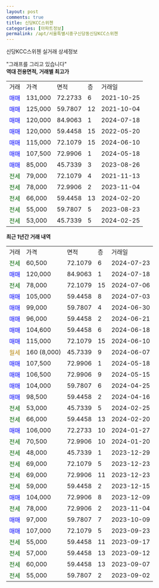 ```yaml
---
layout: post
comments: true
title: 신당KCC스위첸
categories: [아파트정보]
permalink: /apt/서울특별시중구신당동신당KCC스위첸
---
```


신당KCC스위첸 실거래 상세정보

<script type="text/javascript">
  google.charts.load('current', {'packages':['line', 'corechart']});
  google.charts.setOnLoadCallback(drawChart);

  function drawChart() {
    var data = new google.visualization.DataTable();
    data.addColumn('date', '거래일');
    data.addColumn('number', "매매");
    data.addColumn('number', "전세");
    data.addColumn('number', "전매");

    data.addRows([[new Date(Date.parse("2024-07-23")), null, 60500, null], [new Date(Date.parse("2024-07-18")), 120000, null, null], [new Date(Date.parse("2024-07-06")), null, 78000, null], [new Date(Date.parse("2024-07-03")), 105000, null, null], [new Date(Date.parse("2024-06-30")), 99000, null, null], [new Date(Date.parse("2024-06-21")), 96000, null, null], [new Date(Date.parse("2024-06-18")), 104600, null, null], [new Date(Date.parse("2024-06-10")), 115000, null, null], [new Date(Date.parse("2024-06-07")), null, null, null], [new Date(Date.parse("2024-05-18")), 107500, null, null], [new Date(Date.parse("2024-05-15")), 106500, null, null], [new Date(Date.parse("2024-04-25")), 104000, null, null], [new Date(Date.parse("2024-04-16")), 98500, null, null], [new Date(Date.parse("2024-02-25")), null, 53000, null], [new Date(Date.parse("2024-02-20")), null, 66000, null], [new Date(Date.parse("2024-01-27")), 106000, null, null], [new Date(Date.parse("2024-01-20")), null, 70500, null], [new Date(Date.parse("2023-12-29")), null, 48000, null], [new Date(Date.parse("2023-12-23")), null, 69000, null], [new Date(Date.parse("2023-12-23")), null, 69000, null], [new Date(Date.parse("2023-12-15")), null, 59000, null], [new Date(Date.parse("2023-12-09")), 104000, null, null], [new Date(Date.parse("2023-11-04")), null, 78000, null], [new Date(Date.parse("2023-10-09")), 97000, null, null], [new Date(Date.parse("2023-09-23")), 107000, null, null], [new Date(Date.parse("2023-09-17")), null, 55000, null], [new Date(Date.parse("2023-09-12")), null, 57000, null], [new Date(Date.parse("2023-09-07")), null, 60000, null], [new Date(Date.parse("2023-09-02")), null, 55000, null]]);

    var options = {
      hAxis: {
        format: 'yyyy/MM/dd'
      },    
      lineWidth: 0,
      pointsVisible: true,    
      title: '최근 1년간 유형별 실거래가 분포',
      legend: { position: 'bottom' }
    };

    var formatter = new google.visualization.NumberFormat({pattern:'###,###'} );
    formatter.format(data, 1);
    formatter.format(data, 2);
    
    setTimeout(function() {
        var chart = new google.visualization.LineChart(document.getElementById('columnchart_material'));
        chart.draw(data, (options));
        document.getElementById('loading').style.display = 'none';
    }, 200);
  }
</script>


<div id="loading" style="z-index:20; display: block; margin-left: 0px">"그래프를 그리고 있습니다"</div>
<div id="columnchart_material" style="width: 95%; margin-left: 0px; display: block"></div>
<!-- contents start -->
<b>역대 전용면적, 거래별 최고가</b>
<table class="sortable">
    <tr>
      <td>거래</td>
      <td>가격</td>
      <td>면적</td>
      <td>층</td>
      <td>거래일</td>
    </tr>
        <tr>
          <td><a style="color: blue">매매</a></td>
          <td>131,000</td>
          <td>72.2733</td>
          <td>6</td>
          <td>2021-10-25</td>
        </tr>            <tr>
          <td><a style="color: blue">매매</a></td>
          <td>125,000</td>
          <td>59.7807</td>
          <td>12</td>
          <td>2021-10-04</td>
        </tr>            <tr>
          <td><a style="color: blue">매매</a></td>
          <td>120,000</td>
          <td>84.9063</td>
          <td>1</td>
          <td>2024-07-18</td>
        </tr>            <tr>
          <td><a style="color: blue">매매</a></td>
          <td>120,000</td>
          <td>59.4458</td>
          <td>15</td>
          <td>2022-05-20</td>
        </tr>            <tr>
          <td><a style="color: blue">매매</a></td>
          <td>115,000</td>
          <td>72.1079</td>
          <td>15</td>
          <td>2024-06-10</td>
        </tr>            <tr>
          <td><a style="color: blue">매매</a></td>
          <td>107,500</td>
          <td>72.9906</td>
          <td>1</td>
          <td>2024-05-18</td>
        </tr>            <tr>
          <td><a style="color: blue">매매</a></td>
          <td>85,000</td>
          <td>45.7339</td>
          <td>3</td>
          <td>2023-08-26</td>
        </tr>        
        <tr>
              <td><a style="color: darkgreen">전세</a></td>
              <td>79,000</td>
              <td>72.1079</td>
              <td>4</td>
              <td>2021-11-13</td>
            </tr>            <tr>
              <td><a style="color: darkgreen">전세</a></td>
              <td>78,000</td>
              <td>72.9906</td>
              <td>2</td>
              <td>2023-11-04</td>
            </tr>            <tr>
              <td><a style="color: darkgreen">전세</a></td>
              <td>66,000</td>
              <td>59.4458</td>
              <td>13</td>
              <td>2024-02-20</td>
            </tr>            <tr>
              <td><a style="color: darkgreen">전세</a></td>
              <td>55,000</td>
              <td>59.7807</td>
              <td>5</td>
              <td>2023-08-23</td>
            </tr>            <tr>
              <td><a style="color: darkgreen">전세</a></td>
              <td>53,000</td>
              <td>45.7339</td>
              <td>5</td>
              <td>2024-02-25</td>
            </tr>        
    
</table>

<b>최근 1년간 거래 내역</b>

<table class="sortable">
    <tr>
      <td>거래</td>
      <td>가격</td>
      <td>면적</td>
      <td>층</td>
      <td>거래일</td>
    </tr>
    <tr>
      <td><a style="color: darkgreen">전세</a></td>
      <td>60,500</td>
      <td>72.1079</td>
      <td>6</td>
      <td>2024-07-23</td>
    </tr>          <tr>
      <td><a style="color: blue">매매</a></td>
      <td>120,000</td>
      <td>84.9063</td>
      <td>1</td>
      <td>2024-07-18</td>
    </tr>          <tr>
      <td><a style="color: darkgreen">전세</a></td>
      <td>78,000</td>
      <td>72.1079</td>
      <td>15</td>
      <td>2024-07-06</td>
    </tr>          <tr>
      <td><a style="color: blue">매매</a></td>
      <td>105,000</td>
      <td>59.4458</td>
      <td>8</td>
      <td>2024-07-03</td>
    </tr>          <tr>
      <td><a style="color: blue">매매</a></td>
      <td>99,000</td>
      <td>59.7807</td>
      <td>4</td>
      <td>2024-06-30</td>
    </tr>          <tr>
      <td><a style="color: blue">매매</a></td>
      <td>96,000</td>
      <td>59.4458</td>
      <td>2</td>
      <td>2024-06-21</td>
    </tr>          <tr>
      <td><a style="color: blue">매매</a></td>
      <td>104,600</td>
      <td>59.4458</td>
      <td>6</td>
      <td>2024-06-18</td>
    </tr>          <tr>
      <td><a style="color: blue">매매</a></td>
      <td>115,000</td>
      <td>72.1079</td>
      <td>15</td>
      <td>2024-06-10</td>
    </tr>          <tr>
      <td><a style="color: darkgoldenrod">월세</a></td>
      <td>160 (8,000)</td>
      <td>45.7339</td>
      <td>9</td>
      <td>2024-06-07</td>
    </tr>          <tr>
      <td><a style="color: blue">매매</a></td>
      <td>107,500</td>
      <td>72.9906</td>
      <td>1</td>
      <td>2024-05-18</td>
    </tr>          <tr>
      <td><a style="color: blue">매매</a></td>
      <td>106,500</td>
      <td>72.9906</td>
      <td>9</td>
      <td>2024-05-15</td>
    </tr>          <tr>
      <td><a style="color: blue">매매</a></td>
      <td>104,000</td>
      <td>59.7807</td>
      <td>6</td>
      <td>2024-04-25</td>
    </tr>          <tr>
      <td><a style="color: blue">매매</a></td>
      <td>98,500</td>
      <td>59.4458</td>
      <td>2</td>
      <td>2024-04-16</td>
    </tr>          <tr>
      <td><a style="color: darkgreen">전세</a></td>
      <td>53,000</td>
      <td>45.7339</td>
      <td>5</td>
      <td>2024-02-25</td>
    </tr>          <tr>
      <td><a style="color: darkgreen">전세</a></td>
      <td>66,000</td>
      <td>59.4458</td>
      <td>13</td>
      <td>2024-02-20</td>
    </tr>          <tr>
      <td><a style="color: blue">매매</a></td>
      <td>106,000</td>
      <td>72.2733</td>
      <td>10</td>
      <td>2024-01-27</td>
    </tr>          <tr>
      <td><a style="color: darkgreen">전세</a></td>
      <td>70,500</td>
      <td>72.9906</td>
      <td>10</td>
      <td>2024-01-20</td>
    </tr>          <tr>
      <td><a style="color: darkgreen">전세</a></td>
      <td>48,000</td>
      <td>45.7339</td>
      <td>1</td>
      <td>2023-12-29</td>
    </tr>          <tr>
      <td><a style="color: darkgreen">전세</a></td>
      <td>69,000</td>
      <td>72.1079</td>
      <td>5</td>
      <td>2023-12-23</td>
    </tr>          <tr>
      <td><a style="color: darkgreen">전세</a></td>
      <td>69,000</td>
      <td>72.9906</td>
      <td>11</td>
      <td>2023-12-23</td>
    </tr>          <tr>
      <td><a style="color: darkgreen">전세</a></td>
      <td>59,000</td>
      <td>59.4458</td>
      <td>2</td>
      <td>2023-12-15</td>
    </tr>          <tr>
      <td><a style="color: blue">매매</a></td>
      <td>104,000</td>
      <td>72.9906</td>
      <td>8</td>
      <td>2023-12-09</td>
    </tr>          <tr>
      <td><a style="color: darkgreen">전세</a></td>
      <td>78,000</td>
      <td>72.9906</td>
      <td>2</td>
      <td>2023-11-04</td>
    </tr>          <tr>
      <td><a style="color: blue">매매</a></td>
      <td>97,000</td>
      <td>59.7807</td>
      <td>7</td>
      <td>2023-10-09</td>
    </tr>          <tr>
      <td><a style="color: blue">매매</a></td>
      <td>107,000</td>
      <td>72.1079</td>
      <td>5</td>
      <td>2023-09-23</td>
    </tr>          <tr>
      <td><a style="color: darkgreen">전세</a></td>
      <td>55,000</td>
      <td>59.4458</td>
      <td>11</td>
      <td>2023-09-17</td>
    </tr>          <tr>
      <td><a style="color: darkgreen">전세</a></td>
      <td>57,000</td>
      <td>59.4458</td>
      <td>13</td>
      <td>2023-09-12</td>
    </tr>          <tr>
      <td><a style="color: darkgreen">전세</a></td>
      <td>60,000</td>
      <td>59.4458</td>
      <td>13</td>
      <td>2023-09-07</td>
    </tr>          <tr>
      <td><a style="color: darkgreen">전세</a></td>
      <td>55,000</td>
      <td>59.7807</td>
      <td>2</td>
      <td>2023-09-02</td>
    </tr>      </table>
<!-- contents end -->    

